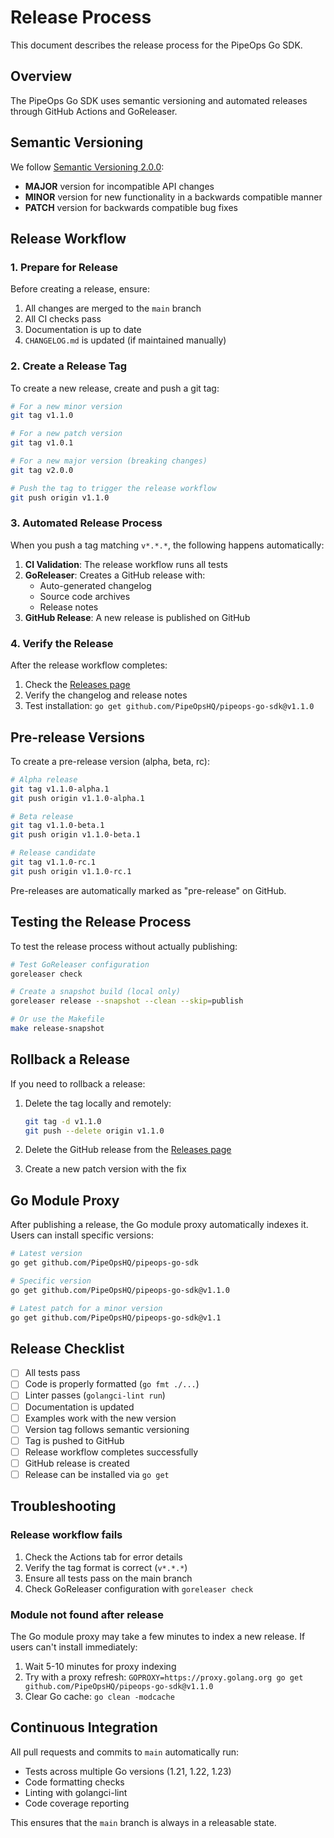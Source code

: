 # Release Process

This document describes the release process for the PipeOps Go SDK.

## Overview

The PipeOps Go SDK uses semantic versioning and automated releases through GitHub Actions and GoReleaser.

## Semantic Versioning

We follow [Semantic Versioning 2.0.0](https://semver.org/):

- **MAJOR** version for incompatible API changes
- **MINOR** version for new functionality in a backwards compatible manner
- **PATCH** version for backwards compatible bug fixes

## Release Workflow

### 1. Prepare for Release

Before creating a release, ensure:

1. All changes are merged to the `main` branch
2. All CI checks pass
3. Documentation is up to date
4. `CHANGELOG.md` is updated (if maintained manually)

### 2. Create a Release Tag

To create a new release, create and push a git tag:

```bash
# For a new minor version
git tag v1.1.0

# For a new patch version
git tag v1.0.1

# For a new major version (breaking changes)
git tag v2.0.0

# Push the tag to trigger the release workflow
git push origin v1.1.0
```

### 3. Automated Release Process

When you push a tag matching `v*.*.*`, the following happens automatically:

1. **CI Validation**: The release workflow runs all tests
2. **GoReleaser**: Creates a GitHub release with:
   - Auto-generated changelog
   - Source code archives
   - Release notes
3. **GitHub Release**: A new release is published on GitHub

### 4. Verify the Release

After the release workflow completes:

1. Check the [Releases page](https://github.com/PipeOpsHQ/pipeops-go-sdk/releases)
2. Verify the changelog and release notes
3. Test installation: `go get github.com/PipeOpsHQ/pipeops-go-sdk@v1.1.0`

## Pre-release Versions

To create a pre-release version (alpha, beta, rc):

```bash
# Alpha release
git tag v1.1.0-alpha.1
git push origin v1.1.0-alpha.1

# Beta release
git tag v1.1.0-beta.1
git push origin v1.1.0-beta.1

# Release candidate
git tag v1.1.0-rc.1
git push origin v1.1.0-rc.1
```

Pre-releases are automatically marked as "pre-release" on GitHub.

## Testing the Release Process

To test the release process without actually publishing:

```bash
# Test GoReleaser configuration
goreleaser check

# Create a snapshot build (local only)
goreleaser release --snapshot --clean --skip=publish

# Or use the Makefile
make release-snapshot
```

## Rollback a Release

If you need to rollback a release:

1. Delete the tag locally and remotely:
   ```bash
   git tag -d v1.1.0
   git push --delete origin v1.1.0
   ```

2. Delete the GitHub release from the [Releases page](https://github.com/PipeOpsHQ/pipeops-go-sdk/releases)

3. Create a new patch version with the fix

## Go Module Proxy

After publishing a release, the Go module proxy automatically indexes it. Users can install specific versions:

```bash
# Latest version
go get github.com/PipeOpsHQ/pipeops-go-sdk

# Specific version
go get github.com/PipeOpsHQ/pipeops-go-sdk@v1.1.0

# Latest patch for a minor version
go get github.com/PipeOpsHQ/pipeops-go-sdk@v1.1
```

## Release Checklist

- [ ] All tests pass
- [ ] Code is properly formatted (`go fmt ./...`)
- [ ] Linter passes (`golangci-lint run`)
- [ ] Documentation is updated
- [ ] Examples work with the new version
- [ ] Version tag follows semantic versioning
- [ ] Tag is pushed to GitHub
- [ ] Release workflow completes successfully
- [ ] GitHub release is created
- [ ] Release can be installed via `go get`

## Troubleshooting

### Release workflow fails

1. Check the Actions tab for error details
2. Verify the tag format is correct (`v*.*.*`)
3. Ensure all tests pass on the main branch
4. Check GoReleaser configuration with `goreleaser check`

### Module not found after release

The Go module proxy may take a few minutes to index a new release. If users can't install immediately:

1. Wait 5-10 minutes for proxy indexing
2. Try with a proxy refresh: `GOPROXY=https://proxy.golang.org go get github.com/PipeOpsHQ/pipeops-go-sdk@v1.1.0`
3. Clear Go cache: `go clean -modcache`

## Continuous Integration

All pull requests and commits to `main` automatically run:

- Tests across multiple Go versions (1.21, 1.22, 1.23)
- Code formatting checks
- Linting with golangci-lint
- Code coverage reporting

This ensures that the `main` branch is always in a releasable state.
